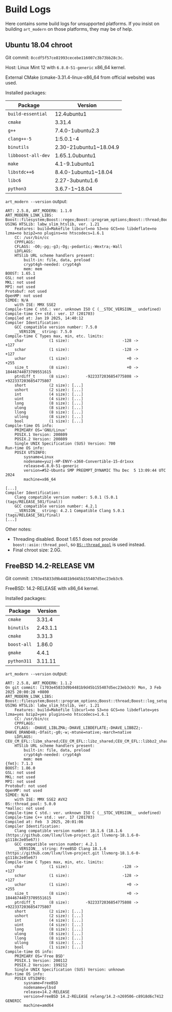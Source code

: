 # Build Logs

Here contains some build logs for unsupported platforms. If you insist on building `art_modern` on those platforms, they may be of help.

## Ubuntu 18.04 chroot

Git commit: `8ccdf5f57ce81993cecebe116007c3b73bb28c3c`.

Host: Linux Mint 12 with `6.8.0-51-generic` x86\_64 kernel.

External CMake (cmake-3.31.4-linux-x86_64 from official website) was used.

Installed packages:

| Package            | Version                 |
|--------------------|-------------------------|
| `build-essential`  | 12.4ubuntu1             |
| `cmake`            | 3.31.4                  |
| `g++`              | 7.4.0-1ubuntu2.3        |
| `clang++-5`        | 1:5.0.1-4               |
| `binutils`         | 2.30-21ubuntu1~18.04.9  |
| `libboost-all-dev` | 1.65.1.0ubuntu1         |
| `make`             | 4.1-9.1ubuntu1          |
| `libstdc++6`       | 8.4.0-1ubuntu1~18.04    |
| `libc6`            | 2.27-3ubuntu1.6         |
| `python3`          | 3.6.7-1~18.04           |

`art_modern --version` output:

```text
ART: 2.5.8, ART_MODERN: 1.1.0
ART_MODERN_LINK_LIBS: Boost::filesystem;Boost::regex;Boost::program_options;Boost::thread;Boost::log_setup;Boost::log;labw_slim_htslib;libceu
USING HTSLib: labw_slim_htslib, ver. 1.21
	Features: build=Makefile libcurl=no S3=no GCS=no libdeflate=no lzma=no bzip2=no plugins=no htscodecs=1.6.1
	CC: /usr/bin/cc
	CPPFLAGS: 
	CFLAGS: -O0;-pg;-g3;-Og;-pedantic;-Wextra;-Wall
	LDFLAGS: 
	HTSlib URL scheme handlers present:
		built-in: file, data, preload
		crypt4gh-needed: crypt4gh
		mem: mem
BOOST: 1.65.1
GSL: not used
MKL: not used
MPI: not used
Protobuf: not used
OpenMP: not used
SIMDE: N/A
	with ISE: MMX SSE2
Compile-time C std.: ver. unknown ISO C (__STDC_VERSION__ undefined)
Compile-time C++ std.: ver. 17 (201703)
Compiled at: Jan 19 2025, 14:40:12
Compiler Identification:
	GCC compatible version number: 7.5.0
	__VERSION__ string: 7.5.0
Compile-time C Types max, min, etc. limits:
	char           (1 size):                       -128 ->                  +127
	schar          (1 size):                       -128 ->                  +127
	uchar          (1 size):                         +0 ->                  +255
	size_t         (8 size):                         +0 ->  18446744073709551615
	ptrdiff_t      (8 size):       -9223372036854775808 ->  +9223372036854775807
	short          (2 size): [...]
	ushort         (2 size): [...]
	int            (4 size): [...]
	uint           (4 size): [...]
	long           (8 size): [...]
	ulong          (8 size): [...]
	llong          (8 size): [...]
	ullong         (8 size): [...]
	bool           (1 size): [...]
Compile-time OS info:
	PRIMIARY OS='GNU/Linux'
	POSIX.1 Version: 200809
	POSIX.2 Version: 200809
	Single UNIX Specification (SUS) Version: 700
Run-time OS info:
	POSIX UTSINFO:
		sysname=Linux
		nodename=yuzj-HP-ENVY-x360-Convertible-15-dr1xxx
		release=6.8.0-51-generic
		version=#52-Ubuntu SMP PREEMPT_DYNAMIC Thu Dec  5 13:09:44 UTC 2024
		machine=x86_64
```

```text
[...]
Compiler Identification:
	Clang compatible version number: 5.0.1 (5.0.1 (tags/RELEASE_501/final))
	GCC compatible version number: 4.2.1
	__VERSION__ string: 4.2.1 Compatible Clang 5.0.1 (tags/RELEASE_501/final)
[...]
```

Other notes:

- Threading disabled. Boost 1.65.1 does not provide `boost::asio::thread_pool`, so [`BS::thread_pool`](https://github.com/bshoshany/thread-pool) is used instead.
- Final chroot size: 2.0G.

## FreeBSD 14.2-RELEASE VM

Git commit: `1703e45833d9b4481b9d45b155407d5ec23eb3c9`.

FreeBSD: 14.2-RELEASE with x86\_64 kernel.

Installed packages:

| Package            | Version                 |
|--------------------|-------------------------|
| `cmake`            | 3.31.4                  |
| `binutils`         | 2.43.1.1  |
| `cmake`            | 3.31.3 |
| `boost-all`| 1.86.0         |
| `gmake`             | 4.4.1          |
| `python311`          | 3.11.11           |

`art_modern --version` output:

```text
ART: 2.5.8, ART_MODERN: 1.1.2
On git commit: (1703e45833d9b4481b9d45b155407d5ec23eb3c9) Mon, 3 Feb 2025 20:00:28 +0800
ART_MODERN_LINK_LIBS: Boost::filesystem;Boost::program_options;Boost::thread;Boost::log_setup;Boost::log;Boost::timer;Boost::stacktrace_basic;labw_slim_htslib;slim_libceu;slim_libfmt;Threads::Threads
USING HTSLib: labw_slim_htslib, ver. 1.21
	Features: build=Makefile libcurl=no S3=no GCS=no libdeflate=yes lzma=yes bzip2=yes plugins=no htscodecs=1.6.1
	CC: /usr/bin/cc
	CPPFLAGS: 
	CFLAGS: -DHAVE_LIBLZMA;-DHAVE_LIBDEFLATE;-DHAVE_LIBBZ2;-DHAVE_DRAND48;-Ofast;-g0;-w;-mtune=native;-march=native
	LDFLAGS: CEU_CM_EFL::libm_shared;CEU_CM_EFL::libz_shared;CEU_CM_EFL::libbz2_shared;CEU_CM_EFL::libdeflate_shared;CEU_CM_EFL::liblzma_shared
	HTSlib URL scheme handlers present:
		built-in: file, data, preload
		crypt4gh-needed: crypt4gh
		mem: mem
{fmt}: 7.1.3
BOOST: 1.86.0
GSL: not used
MKL: not used
MPI: not used
Protobuf: not used
OpenMP: not used
SIMDE: N/A
	with ISE: MMX SSE2 AVX2
BS::thread_pool: 5.0.0
*malloc: not used
Compile-time C std.: ver. unknown ISO C (__STDC_VERSION__ undefined)
Compile-time C++ std.: ver. 17 (201703)
Compiled at: Feb  3 2025, 20:01:06
Compiler Identification:
	Clang compatible version number: 18.1.6 (18.1.6 (https://github.com/llvm/llvm-project.git llvmorg-18.1.6-0-g1118c2e05e67))
	GCC compatible version number: 4.2.1
	__VERSION__ string: FreeBSD Clang 18.1.6 (https://github.com/llvm/llvm-project.git llvmorg-18.1.6-0-g1118c2e05e67)
Compile-time C Types max, min, etc. limits:
	char           (1 size):                       -128 ->                  +127
	schar          (1 size):                       -128 ->                  +127
	uchar          (1 size):                         +0 ->                  +255
	size_t         (8 size):                         +0 ->  18446744073709551615
	ptrdiff_t      (8 size):       -9223372036854775808 ->  +9223372036854775807
	short          (2 size): [...]
	ushort         (2 size): [...]
	int            (4 size): [...]
	uint           (4 size): [...]
	long           (8 size): [...]
	ulong          (8 size): [...]
	llong          (8 size): [...]
	ullong         (8 size): [...]
	bool           (1 size): [...]
Compile-time OS info:
	PRIMIARY OS='Free BSD'
	POSIX.1 Version: 200112
	POSIX.2 Version: 199212
	Single UNIX Specification (SUS) Version: unknown
Run-time OS info:
	POSIX UTSINFO:
		sysname=FreeBSD
		nodename=ylbsd
		release=14.2-RELEASE
		version=FreeBSD 14.2-RELEASE releng/14.2-n269506-c8918d6c7412 GENERIC
		machine=amd64
```
